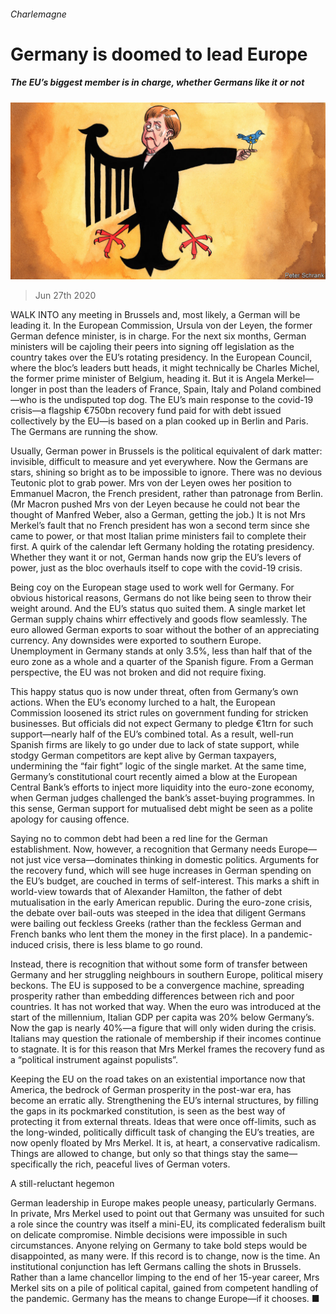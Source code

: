 ###### Charlemagne

# Germany is doomed to lead Europe 

##### The EU’s biggest member is in charge, whether Germans like it or not 

![image](images/20200627_EUD000_0.jpg) 

> Jun 27th 2020 

WALK INTO any meeting in Brussels and, most likely, a German will be leading it. In the European Commission, Ursula von der Leyen, the former German defence minister, is in charge. For the next six months, German ministers will be cajoling their peers into signing off legislation as the country takes over the EU’s rotating presidency. In the European Council, where the bloc’s leaders butt heads, it might technically be Charles Michel, the former prime minister of Belgium, heading it. But it is Angela Merkel—longer in post than the leaders of France, Spain, Italy and Poland combined—who is the undisputed top dog. The EU’s main response to the covid-19 crisis—a flagship €750bn recovery fund paid for with debt issued collectively by the EU—is based on a plan cooked up in Berlin and Paris. The Germans are running the show.

Usually, German power in Brussels is the political equivalent of dark matter: invisible, difficult to measure and yet everywhere. Now the Germans are stars, shining so bright as to be impossible to ignore. There was no devious Teutonic plot to grab power. Mrs von der Leyen owes her position to Emmanuel Macron, the French president, rather than patronage from Berlin. (Mr Macron pushed Mrs von der Leyen because he could not bear the thought of Manfred Weber, also a German, getting the job.) It is not Mrs Merkel’s fault that no French president has won a second term since she came to power, or that most Italian prime ministers fail to complete their first. A quirk of the calendar left Germany holding the rotating presidency. Whether they want it or not, German hands now grip the EU’s levers of power, just as the bloc overhauls itself to cope with the covid-19 crisis.


Being coy on the European stage used to work well for Germany. For obvious historical reasons, Germans do not like being seen to throw their weight around. And the EU’s status quo suited them. A single market let German supply chains whirr effectively and goods flow seamlessly. The euro allowed German exports to soar without the bother of an appreciating currency. Any downsides were exported to southern Europe. Unemployment in Germany stands at only 3.5%, less than half that of the euro zone as a whole and a quarter of the Spanish figure. From a German perspective, the EU was not broken and did not require fixing.

This happy status quo is now under threat, often from Germany’s own actions. When the EU’s economy lurched to a halt, the European Commission loosened its strict rules on government funding for stricken businesses. But officials did not expect Germany to pledge €1trn for such support—nearly half of the EU’s combined total. As a result, well-run Spanish firms are likely to go under due to lack of state support, while stodgy German competitors are kept alive by German taxpayers, undermining the “fair fight” logic of the single market. At the same time, Germany’s constitutional court recently aimed a blow at the European Central Bank’s efforts to inject more liquidity into the euro-zone economy, when German judges challenged the bank’s asset-buying programmes. In this sense, German support for mutualised debt might be seen as a polite apology for causing offence.

Saying no to common debt had been a red line for the German establishment. Now, however, a recognition that Germany needs Europe—not just vice versa—dominates thinking in domestic politics. Arguments for the recovery fund, which will see huge increases in German spending on the EU’s budget, are couched in terms of self-interest. This marks a shift in world-view towards that of Alexander Hamilton, the father of debt mutualisation in the early American republic. During the euro-zone crisis, the debate over bail-outs was steeped in the idea that diligent Germans were bailing out feckless Greeks (rather than the feckless German and French banks who lent them the money in the first place). In a pandemic-induced crisis, there is less blame to go round.

Instead, there is recognition that without some form of transfer between Germany and her struggling neighbours in southern Europe, political misery beckons. The EU is supposed to be a convergence machine, spreading prosperity rather than embedding differences between rich and poor countries. It has not worked that way. When the euro was introduced at the start of the millennium, Italian GDP per capita was 20% below Germany’s. Now the gap is nearly 40%—a figure that will only widen during the crisis. Italians may question the rationale of membership if their incomes continue to stagnate. It is for this reason that Mrs Merkel frames the recovery fund as a “political instrument against populists”.

Keeping the EU on the road takes on an existential importance now that America, the bedrock of German prosperity in the post-war era, has become an erratic ally. Strengthening the EU’s internal structures, by filling the gaps in its pockmarked constitution, is seen as the best way of protecting it from external threats. Ideas that were once off-limits, such as the long-winded, politically difficult task of changing the EU’s treaties, are now openly floated by Mrs Merkel. It is, at heart, a conservative radicalism. Things are allowed to change, but only so that things stay the same—specifically the rich, peaceful lives of German voters.

A still-reluctant hegemon

German leadership in Europe makes people uneasy, particularly Germans. In private, Mrs Merkel used to point out that Germany was unsuited for such a role since the country was itself a mini-EU, its complicated federalism built on delicate compromise. Nimble decisions were impossible in such circumstances. Anyone relying on Germany to take bold steps would be disappointed, as many were. If this record is to change, now is the time. An institutional conjunction has left Germans calling the shots in Brussels. Rather than a lame chancellor limping to the end of her 15-year career, Mrs Merkel sits on a pile of political capital, gained from competent handling of the pandemic. Germany has the means to change Europe—if it chooses. ■

